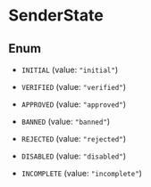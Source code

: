 

# SenderState

## Enum


* `INITIAL` (value: `"initial"`)

* `VERIFIED` (value: `"verified"`)

* `APPROVED` (value: `"approved"`)

* `BANNED` (value: `"banned"`)

* `REJECTED` (value: `"rejected"`)

* `DISABLED` (value: `"disabled"`)

* `INCOMPLETE` (value: `"incomplete"`)



